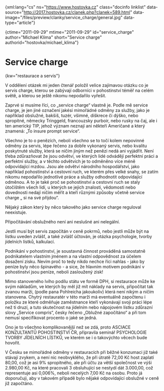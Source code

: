 
{xml:lang="cs" ns="https://www.hostovka.cz" class="docinfo linklist" data-source="http://2017.hostovka.cz/clanek.php?clanek=589.html" data-image="/files/preview/clanky/service_charge/general.jpg" data-type="article"}

{ctime="2011-09-29" mtime="2011-09-29" id="service\_charge" author="Michael Klíma" short="Service charge" authorid="hostovka/michael\_klima"}

# Service charge

<!-- generated attribute kw by user_udpatekw.sh on 2020-04-25, do not edit -->

{kw="restaurace a servis"}

V oddělení otázek mi jeden čtenář položil velice zajímavou otázku co je servis charge, kterou se zabývají odborníci v pohostinství téměř na celém světě, a kterou se ještě nikomu nepodařilo vyřešit.

Zaprvé si musíme říci, co „service charge“ vlastně je. Podle mě service charge, je jen jiné označení jakési mimořádné odměny za služby, jako je například obslužné, bakšiš, tuzér, všimné, diškrece či dýško, nebo spropitné, německy Tringgeld, francouzsky purboir, nebo rusky na čaj, ale i ten americký TIP, jehož význam neznají ani někteří Američané a který znamená: „To insure prompt service“.

Všechno je to o penězích, neboli všechno se to točí kolem nepovinné odměny za servis, lépe řečeno za dobře vykonaný servis, nebo kvalitu poskytnuté služby, která se ničím jiným než penězi nedá ani vyjádřit. Není třeba zdůrazňovat že jsou odvětví, ve kterých lidé odvádějí perfektní práci a perfektní služby, a v těchto odvětvích je to odměněno více méně odpovídající mzdou. Jsou ale odvětví národního hospodářství, jako například pohostinství a cestovní ruch, ve kterém přes velké snahy, se zatím nikomu nepodařilo jednotlivé práce a služby odhodnotit odpovídající odměnou. A to je také proč se pohostinství a cestovní ruch se staly útočištěm všech lidí, u kterých se jejich znalosti, vědomosti nebo dovednosti nedají ničím měřit a kteří různými způsoby včetně service charge „ si na své přijdou“.

Nějaký zákon který by něco takového jako service charge reguloval neexistuje.

Připočítávání obslužného není ani neslušné ani nelegální.

Jestli musí být servis započítán v ceně pokrmů, nebo jestli může být na lístku uveden zvlášť, a také zvlášť účtován, je otázka psychologie, tvorby jídelních lístků, kalkulací.

Podnikání v pohostinství, je soustavná činnost prováděná samostatně podnikatelem vlastním jménem a na vlastní odpovědnost za účelem dosažení zisku. Nevím proč to tedy nikdo nechce říci nahlas - jako by peníze byly něco špinavého - a sice, že hlavním motivem podnikání v pohostinství jsou peníze, neboli zasloužený zisk!

Mimo stanoveného lvího podílu státu ve formě DPH, si restaurace může ke svým nákladům, ve kterých by měl již mít náklady na servis, připočítat tak zvanou marži, (podle pana Pohlreicha jakoukoliv) která není nikým a ničím stanovena. Chytrý restauratér v této marži má eventuálně započtenu i položku ze které odměňuje zaměstnance kteří vykonávají svoji práci lépe než ti druzí, a tuto skutečnost na jídelním nebo nápojovém lístku zdůrazní slovy „Service compris“, česky řečeno „Oblužné započítáno“ a při tom nemusí specifikovat procento o jaké se jedná.

Ono je to všechno komplikovanější než se zdá, proto ASCIACE KONZULTANTŮ POHOSTINSTVÍ ČR, připravila seminář PSYCHOLOGIE TVORBY JÍDELNÍCH LÍSTKŮ, ve kterém se i o takovýchto věcech bude hovořit.

V Česku se mimořádné odměny v restauracích při běžné konzumaci již také stávají zvykem, a není nic neobvyklého, že při útratě 72,00 Kč host zaplatí 80,00, což je asi 9% spropitného, ale při účtu za větší společnost ve výši 2.980,00 Kč, na které pracovali 3 obsluhující se nestydí dát 3.000,00, což representuje asi 0,006%, neboli necelých 7,00 Kč na osobu. Proto já doporučuji, aby v takovém případě bylo nějaké odpovídající obslužné v ceně již započtáno.

